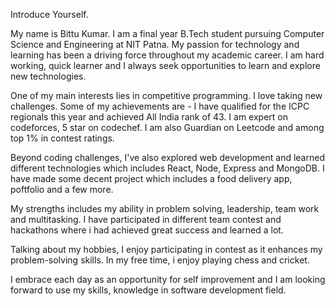 Introduce Yourself.

My name is Bittu Kumar. I am a final year B.Tech student pursuing Computer Science and Engineering at NIT Patna. My passion for technology and learning has been a driving force throughout my academic career. I am hard working, quick learner and I always seek opportunities to learn and explore new technologies.

One of my main interests lies in competitive programming. I love taking new challenges. Some of my achievements are - I have qualified for the ICPC regionals this year and achieved All India rank of 43. I am expert on codeforces, 5 star on codechef. I am also Guardian on Leetcode and among top 1% in contest ratings.

Beyond coding challenges, I've also explored web development and learned different technologies which includes React, Node, Express and MongoDB.
I have made some decent project which includes a food delivery app, poftfolio and a few more.

My strengths includes my ability in problem solving, leadership, team work and multitasking. I have participated in different team contest and hackathons where i had achieved great success and learned a lot.

Talking about my hobbies, I enjoy participating in contest as it enhances my problem-solving skills. In my free time, i enjoy playing chess and cricket.

I embrace each day as an opportunity for self improvement and I am looking forward to use my skills, knowledge in software development field.